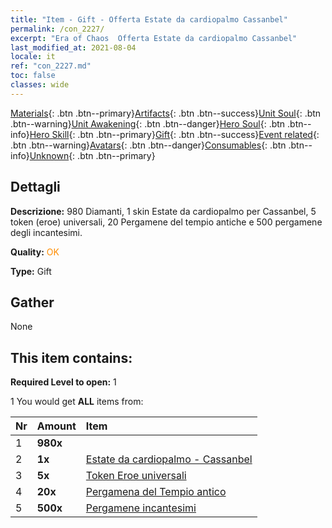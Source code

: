 ```yaml
---
title: "Item - Gift - Offerta Estate da cardiopalmo Cassanbel"
permalink: /con_2227/
excerpt: "Era of Chaos  Offerta Estate da cardiopalmo Cassanbel"
last_modified_at: 2021-08-04
locale: it
ref: "con_2227.md"
toc: false
classes: wide
---
```

 [Materials](/ItemsIT/){: .btn .btn--primary}[Artifacts](/ItemsIT/Artifacts/){: .btn .btn--success}[Unit Soul](/ItemsIT/UnitSoul/){: .btn .btn--warning}[Unit Awakening](/ItemsIT/UnitAwakening/){: .btn .btn--danger}[Hero Soul](/ItemsIT/HeroSoul/){: .btn .btn--info}[Hero Skill](/ItemsIT/HeroSkill/){: .btn .btn--primary}[Gift](/ItemsIT/Gift/){: .btn .btn--success}[Event related](/ItemsIT/Events/){: .btn .btn--warning}[Avatars](/ItemsIT/Avatars/){: .btn .btn--danger}[Consumables](/ItemsIT/Consumables/){: .btn .btn--info}[Unknown](/ItemsIT/Unknown/){: .btn .btn--primary}

## Dettagli
 **Descrizione:** 980 Diamanti, 1 skin Estate da cardiopalmo per Cassanbel, 5 token (eroe) universali, 20 Pergamene del tempio antiche e 500 pergamene degli incantesimi.

 **Quality:** <span style="color: #FF8C00">OK</span>

 **Type:** Gift

## Gather

  None

## This item contains:

 **Required Level to open:** 1

 1 You would get **ALL** items  from:

  | Nr | Amount |     Item    |
  |:---|:-------|:------------|
  | 1 |  **980x** | <i class="fas fa-gem"/> |  | 
  | 2 |  **1x** | [Estate da cardiopalmo - Cassanbel](/ItemsIT/con_1080/) |  | 
  | 3 |  **5x** | [Token Eroe universali](/ItemsIT/her_358/) |  | 
  | 4 |  **20x** | [Pergamena del Tempio antico](/ItemsIT/con_697/) |  | 
  | 5 |  **500x** | [Pergamene incantesimi](/ItemsIT/con_694/) |  | 
